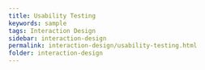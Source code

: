 ```yaml
---
title: Usability Testing
keywords: sample
tags: Interaction Design
sidebar: interaction-design
permalink: interaction-design/usability-testing.html
folder: interaction-design
---
```


